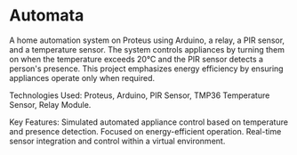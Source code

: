 # Automata

A home automation system on Proteus using Arduino, a relay, a PIR sensor, and a temperature sensor. The system controls appliances by turning them on when the temperature exceeds 20°C and the PIR sensor detects a person's presence. This project emphasizes energy efficiency by ensuring appliances operate only when required.

Technologies Used: Proteus, Arduino, PIR Sensor, TMP36 Temperature Sensor, Relay Module.




Key Features:
Simulated automated appliance control based on temperature and presence detection.
Focused on energy-efficient operation.
Real-time sensor integration and control within a virtual environment.
